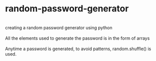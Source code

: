 # random-password-generator
<br> creating a random password generator using python </br>
<br>All the elements used to generate the password is in the form of arrays</br>
<br>Anytime a password is generated, to avoid patterns, random.shuffle() is used.</br>
